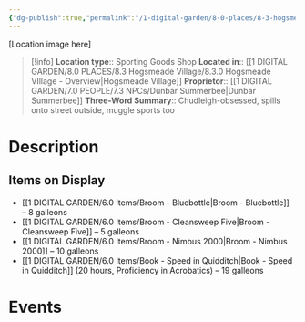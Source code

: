```yaml
---
{"dg-publish":true,"permalink":"/1-digital-garden/8-0-places/8-3-hogsmeade-village/8-3-04-sprintwitches-sporting-needs/","tags":["#place","#hogsmeade","#shop"]}
---
```


[Location image here]
>[!info]
>**Location type**::  Sporting Goods Shop
>**Located in**:: [[1 DIGITAL GARDEN/8.0 PLACES/8.3 Hogsmeade Village/8.3.0 Hogsmeade VIllage - Overview\|Hogsmeade Village]]
>**Proprietor**:: [[1 DIGITAL GARDEN/7.0 PEOPLE/7.3 NPCs/Dunbar Summerbee\|Dunbar Summerbee]]
>**Three-Word Summary**:: Chudleigh-obsessed, spills onto street outside, muggle sports too

# Description


## Items on Display
- [[1 DIGITAL GARDEN/6.0 Items/Broom - Bluebottle\|Broom - Bluebottle]] – 8 galleons
- [[1 DIGITAL GARDEN/6.0 Items/Broom - Cleansweep Five\|Broom - Cleansweep Five]] – 5 galleons
- [[1 DIGITAL GARDEN/6.0 Items/Broom - Nimbus 2000\|Broom - Nimbus 2000]] – 10 galleons
- [[1 DIGITAL GARDEN/6.0 Items/Book - Speed in Quidditch\|Book - Speed in Quidditch]] (20 hours, Proficiency in Acrobatics) – 19 galleons

# Events

